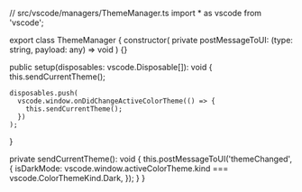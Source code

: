 // src/vscode/managers/ThemeManager.ts
import * as vscode from 'vscode';

export class ThemeManager {
  constructor(
    private postMessageToUI: (type: string, payload: any) => void
  ) {}

  public setup(disposables: vscode.Disposable[]): void {
    this.sendCurrentTheme();
    
    disposables.push(
      vscode.window.onDidChangeActiveColorTheme(() => {
        this.sendCurrentTheme();
      })
    );
  }

  private sendCurrentTheme(): void {
    this.postMessageToUI('themeChanged', {
      isDarkMode: vscode.window.activeColorTheme.kind === vscode.ColorThemeKind.Dark,
    });
  }
}